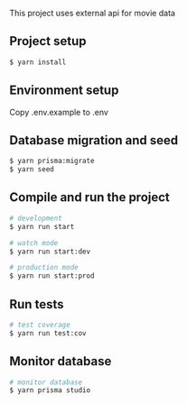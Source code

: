 
This project uses external api for movie data

## Project setup

```bash
$ yarn install
```

## Environment setup

Copy .env.example to .env

## Database migration and seed

```bash
$ yarn prisma:migrate
$ yarn seed
```


## Compile and run the project

```bash
# development
$ yarn run start

# watch mode
$ yarn run start:dev

# production mode
$ yarn run start:prod
```

## Run tests

```bash
# test coverage
$ yarn run test:cov
```
## Monitor database
```bash
# monitor database
$ yarn prisma studio
```
